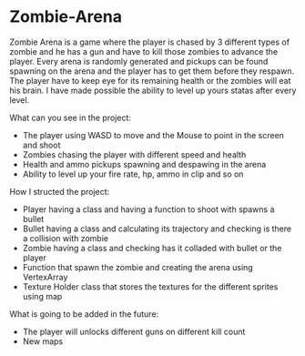 # Zombie-Arena

Zombie Arena is a game where the player is chased by 3 different types of zombie and he has a gun and have to kill those zombies to advance the player. Every arena is randomly generated and pickups can be found spawning on the arena and the player has to get them before they respawn. The player have to keep eye for its remaining health or the zombies will eat his brain. I have made possible the ability to level up yours statas after every level.

What can you see in the project:
- The player using WASD to move and the Mouse to point in the screen and shoot
- Zombies chasing the player with different speed and health
- Health and ammo pickups spawning and despawing in the arena
- Ability to level up your fire rate, hp, ammo in clip and so on

How I structed the project:
- Player having a class and having a function to shoot with spawns a bullet
- Bullet having a class and calculating its trajectory and checking is there a collision with zombie
- Zombie having a class and checking has it colladed with bullet or the player
- Function that spawn the zombie and creating the arena using VertexArray
- Texture Holder class that stores the textures for the different sprites using map


What is going to be added in the future:
- The player will unlocks different guns on different kill count
- New maps
